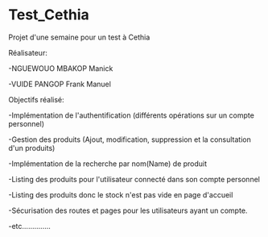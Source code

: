 # Test_Cethia
Projet d'une semaine pour un test à Cethia

Réalisateur:

-NGUEWOUO MBAKOP Manick

-VUIDE PANGOP Frank Manuel

Objectifs réalisé:

-Implémentation de l'authentification (différents opérations sur un compte personnel)

-Gestion des produits (Ajout, modification, suppression et la consultation d'un produits)

-Implémentation de la recherche par nom(Name) de produit

-Listing des produits pour l'utilisateur connecté dans son compte personnel

-Listing des produits donc le stock n'est pas vide en page d'accueil

-Sécurisation des routes et pages pour les utilisateurs ayant un compte.

-etc..............


